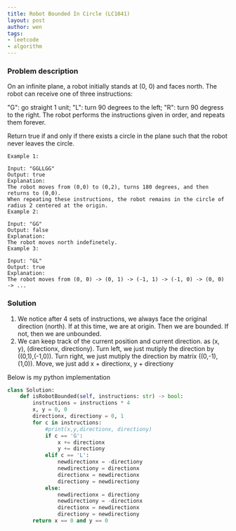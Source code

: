```yaml
---
title: Robot Bounded In Circle (LC1041)
layout: post
author: wen
tags:
- leetcode
- algorithm
---
```


### Problem description
On an infinite plane, a robot initially stands at (0, 0) and faces north.  The robot can receive one of three instructions:

"G": go straight 1 unit;
"L": turn 90 degrees to the left;
"R": turn 90 degress to the right.
The robot performs the instructions given in order, and repeats them forever.

Return true if and only if there exists a circle in the plane such that the robot never leaves the circle.

```
Example 1:

Input: "GGLLGG"
Output: true
Explanation: 
The robot moves from (0,0) to (0,2), turns 180 degrees, and then returns to (0,0).
When repeating these instructions, the robot remains in the circle of radius 2 centered at the origin.
Example 2:

Input: "GG"
Output: false
Explanation: 
The robot moves north indefinetely.
Example 3:

Input: "GL"
Output: true
Explanation: 
The robot moves from (0, 0) -> (0, 1) -> (-1, 1) -> (-1, 0) -> (0, 0) -> ...
```


### Solution
1. We notice after 4 sets of instructions, we always face the original direction (north). If at this time, we are at origin. Then we are bounded. If not, then we are unbounded.
2. We can keep track of the current position and current direction. as (x, y), (directionx, directiony). Turn left, we just mutiply the direction by ((0,1),(-1,0)). Turn right, we just mutiply the direction by matrix ((0,-1),(1,0)). Move, we just add x + directionx, y + directiony

Below is my python implementation

```python
class Solution:
    def isRobotBounded(self, instructions: str) -> bool:
        instructions = instructions * 4
        x, y = 0, 0
        directionx, directiony = 0, 1
        for c in instructions:
            #print(x,y,directionx, directiony)
            if c == 'G':
                x += directionx
                y += directiony
            elif c == 'L':
                newdirectionx = -directiony
                newdirectiony = directionx
                directionx = newdirectionx
                directiony = newdirectiony
            else:
                newdirectionx = directiony
                newdirectiony = -directionx
                directionx = newdirectionx
                directiony = newdirectiony
        return x == 0 and y == 0
				
```